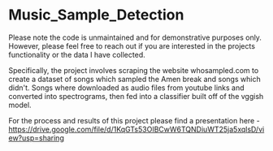 # Music_Sample_Detection

Please note the code is unmaintained and for demonstrative purposes only. However, please feel free to reach out if you are interested in the projects functionality or the data I have collected.

Specifically, the project involves scraping the website whosampled.com to create a dataset of songs which sampled the Amen break and songs which didn't. Songs where downloaded as audio files from youtube links and converted into spectrograms, then fed into a classifier built off of the vggish model.

For the process and results of this project please find a presentation here - https://drive.google.com/file/d/1KqGTs53OIBCwW6TQNDiuWT25ja5xqlsD/view?usp=sharing
